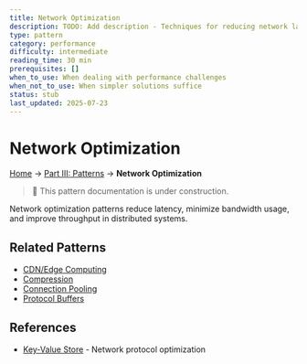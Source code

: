 ```yaml
---
title: Network Optimization
description: TODO: Add description - Techniques for reducing network latency and bandwidth usage
type: pattern
category: performance
difficulty: intermediate
reading_time: 30 min
prerequisites: []
when_to_use: When dealing with performance challenges
when_not_to_use: When simpler solutions suffice
status: stub
last_updated: 2025-07-23
---
```

# Network Optimization


<!-- Navigation -->
[Home](../introduction/index.md) → [Part III: Patterns](index.md) → **Network Optimization**

> 🚧 This pattern documentation is under construction.

Network optimization patterns reduce latency, minimize bandwidth usage, and improve throughput in distributed systems.

## Related Patterns
- [CDN/Edge Computing](edge-computing.md)
- [Compression](../quantitative/compression.md)
- [Connection Pooling](bulkhead.md)
- [Protocol Buffers](../patterns/api-gateway.md)

## References
- [Key-Value Store](../case-studies/key-value-store.md) - Network protocol optimization